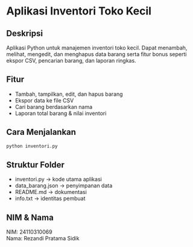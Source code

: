 # Aplikasi Inventori Toko Kecil

## Deskripsi
Aplikasi Python untuk manajemen inventori toko kecil. Dapat menambah, melihat, mengedit, dan menghapus data barang serta fitur bonus seperti ekspor CSV, pencarian barang, dan laporan ringkas.

## Fitur
- Tambah, tampilkan, edit, dan hapus barang
- Ekspor data ke file CSV
- Cari barang berdasarkan nama
- Laporan total barang & nilai inventori

## Cara Menjalankan
```bash
python inventori.py
```

## Struktur Folder
- inventori.py → kode utama aplikasi
- data_barang.json → penyimpanan data
- README.md → dokumentasi
- info.txt → identitas pembuat

## NIM & Nama
NIM: 24110310069  
Nama: Rezandi Pratama Sidik
